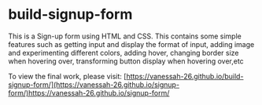 # build-signup-form
This is a Sign-up form using HTML and CSS. This contains some simple features such as getting input and display the format of input, adding image and experimenting different colors, adding hover, changing border size when hovering over, transforming button display when hovering over,etc

To view the final work, please visit: [https://vanessah-26.github.io/build-signup-form/](https://vanessah-26.github.io/signup-form/)https://vanessah-26.github.io/signup-form/ 
